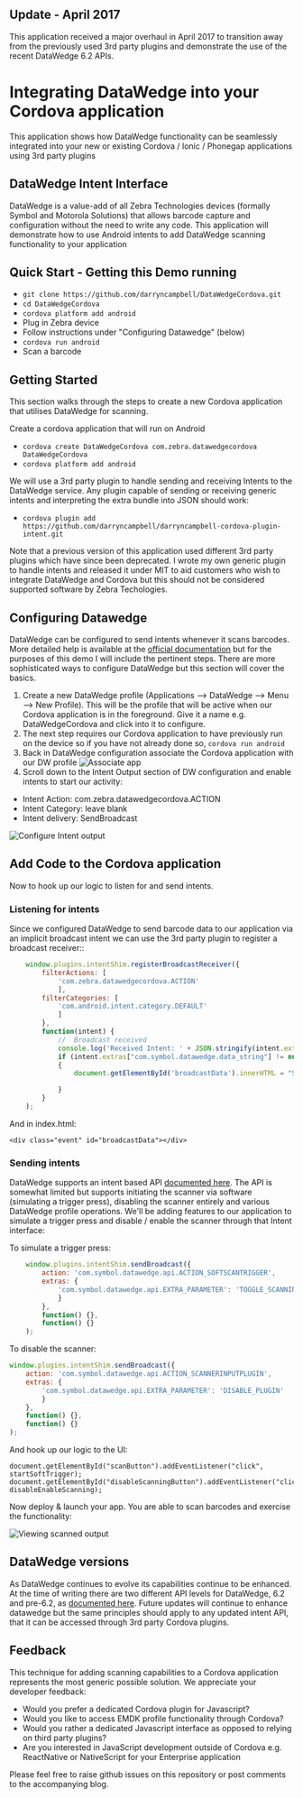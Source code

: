 ## Update - April 2017
This application received a major overhaul in April 2017 to transition away from the previously used 3rd party plugins and demonstrate the use of the recent DataWedge 6.2 APIs.

# Integrating DataWedge into your Cordova application
This application shows how DataWedge functionality can be seamlessly integrated into your new or existing Cordova / Ionic / Phonegap applications using 3rd party plugins

## DataWedge Intent Interface
DataWedge is a value-add of all Zebra Technologies devices (formally Symbol and Motorola Solutions) that allows barcode capture and configuration without the need to write any code.  This application will demonstrate how to use Android intents to add DataWedge scanning functionality to your application

## Quick Start - Getting this Demo running
* `git clone https://github.com/darryncampbell/DataWedgeCordova.git`
* `cd DataWedgeCordova`
* `cordova platform add android`
* Plug in Zebra device
* Follow instructions under "Configuring Datawedge" (below)
* `cordova run android`
* Scan a barcode

## Getting Started
This section walks through the steps to create a new Cordova application that utilises DataWedge for scanning.

Create a cordova application that will run on Android
* `cordova create DataWedgeCordova com.zebra.datawedgecordova DataWedgeCordova`
* `cordova platform add android`

We will use a 3rd party plugin to handle sending and receiving Intents to the DataWedge service.  Any plugin capable of sending or receiving generic intents and interpreting the extra bundle into JSON should work:

* `cordova plugin add https://github.com/darryncampbell/darryncampbell-cordova-plugin-intent.git`

Note that a previous version of this application used different 3rd party plugins which have since been deprecated.  I wrote my own generic plugin to handle intents and released it under MIT to aid customers who wish to integrate DataWedge and Cordova but this should not be considered supported software by Zebra Techologies.

## Configuring Datawedge
DataWedge can be configured to send intents whenever it scans barcodes.  More detailed help is available at the [official documentation](http://techdocs.zebra.com/datawedge/6-2/guide/setup/) but for the purposes of this demo I will include the pertinent steps.  There are more sophisticated ways to configure DataWedge but this section will cover the basics.

1. Create a new DataWedge profile (Applications --> DataWedge --> Menu --> New Profile).  This will be the profile that will be active when our Cordova application is in the foreground.  Give it a name e.g. DataWedgeCordova and click into it to configure.
2. The next step requires our Cordova application to have previously run on the device so if you have not already done so, `cordova run android`
3. Back in DataWedge configuration associate the Cordova application with our DW profile
![Associate app](https://raw.githubusercontent.com/darryncampbell/DataWedgeCordova/master/screens/associate_app.png)
4. Scroll down to the Intent Output section of DW configuration and enable intents to start our activity:
  * Intent Action: com.zebra.datawedgecordova.ACTION
  * Intent Category: leave blank
  * Intent delivery: SendBroadcast
  
![Configure Intent output](https://raw.githubusercontent.com/darryncampbell/DataWedgeCordova/master/screens/intent_output_settings.png)

##  Add Code to the Cordova application
Now to hook up our logic to listen for and send intents.

### Listening for intents
Since we configured DataWedge to send barcode data to our application via an implicit broadcast intent we can use the 3rd party plugin to register a broadcast receiver::
```javascript
    window.plugins.intentShim.registerBroadcastReceiver({
        filterActions: [
            'com.zebra.datawedgecordova.ACTION'
            ],
        filterCategories: [
            'com.android.intent.category.DEFAULT'
            ]
        },
        function(intent) {
            //  Broadcast received
            console.log('Received Intent: ' + JSON.stringify(intent.extras));
            if (intent.extras["com.symbol.datawedge.data_string"] != null)
            {
                document.getElementById('broadcastData').innerHTML = "Scan: " + intent.extras["com.symbol.datawedge.data_string"];

            }
        }
    );
```
And in index.html:
```
<div class="event" id="broadcastData"></div>
```

### Sending intents
DataWedge supports an intent based API [documented here](http://techdocs.zebra.com/datawedge/6-2/guide/api/).  The API is somewhat limited but supports initiating the scanner via software (simulating a trigger press), disabling the scanner entirely and various DataWedge profile operations.  We'll be adding features to our application to simulate a trigger press and disable / enable the scanner through that Intent interface:

To simulate a trigger press:
```javascript
    window.plugins.intentShim.sendBroadcast({
        action: 'com.symbol.datawedge.api.ACTION_SOFTSCANTRIGGER', 
        extras: {
            'com.symbol.datawedge.api.EXTRA_PARAMETER': 'TOGGLE_SCANNING'
            }
        }, 
        function() {}, 
        function() {}
    );
```

To disable the scanner:
```javascript
window.plugins.intentShim.sendBroadcast({
    action: 'com.symbol.datawedge.api.ACTION_SCANNERINPUTPLUGIN', 
    extras: {
        'com.symbol.datawedge.api.EXTRA_PARAMETER': 'DISABLE_PLUGIN'
        }
    }, 
    function() {}, 
    function() {}
);
```
And hook up our logic to the UI:
```
document.getElementById("scanButton").addEventListener("click", startSoftTrigger);
document.getElementById("disableScanningButton").addEventListener("click", disableEnableScanning);
```

Now deploy & launch your app.  You are able to scan barcodes and exercise the functionality:

![Viewing scanned output](https://raw.githubusercontent.com/darryncampbell/DataWedgeCordova/master/screens/scanned_data.png)

## DataWedge versions
As DataWedge continues to evolve its capabilities continue to be enhanced.  At the time of writing there are two different API levels for DataWedge, 6.2 and pre-6.2, as [documented here](http://techdocs.zebra.com/datawedge/6-2/guide/api/).  Future updates will continue to enhance datawedge but the same principles should apply to any updated intent API, that it can be accessed through 3rd party Cordova plugins.

## Feedback
This technique for adding scanning capabilities to a Cordova application represents the most generic possible solution.  We appreciate your developer feedback:
* Would you prefer a dedicated Cordova plugin for Javascript?
* Would you like to access EMDK profile functionality through Cordova?
* Would you rather a dedicated Javascript interface as opposed to relying on third party plugins?
* Are you interested in JavaScript development outside of Cordova e.g. ReactNative or NativeScript for your Enterprise application

Please feel free to raise github issues on this repository or post comments to the accompanying blog.
